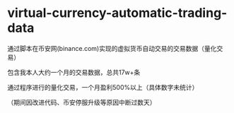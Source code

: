 # virtual-currency-automatic-trading-data
  
通过脚本在币安网(binance.com)实现的虚拟货币自动交易的交易数据（量化交易）  
  
包含我本人大约一个月的交易数据，总共17w+条  

通过程序进行的量化交易，一个月盈利500%以上（具体数字未统计）
  
（期间因改进代码、币安停服升级等原因中断过数天）  
  
  
